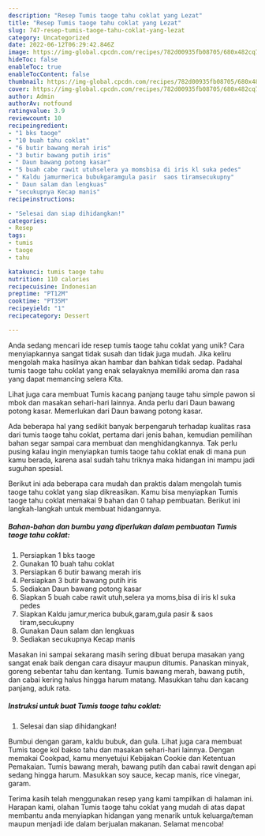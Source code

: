 ```yaml
---
description: "Resep Tumis taoge tahu coklat yang Lezat"
title: "Resep Tumis taoge tahu coklat yang Lezat"
slug: 747-resep-tumis-taoge-tahu-coklat-yang-lezat
category: Uncategorized
date: 2022-06-12T06:29:42.846Z
image: https://img-global.cpcdn.com/recipes/782d00935fb08705/680x482cq70/tumis-taoge-tahu-coklat-foto-resep-utama.jpg
hideToc: false
enableToc: true
enableTocContent: false
thumbnail: https://img-global.cpcdn.com/recipes/782d00935fb08705/680x482cq70/tumis-taoge-tahu-coklat-foto-resep-utama.jpg
cover: https://img-global.cpcdn.com/recipes/782d00935fb08705/680x482cq70/tumis-taoge-tahu-coklat-foto-resep-utama.jpg
author: Admin
authorAv: notfound
ratingvalue: 3.9
reviewcount: 10
recipeingredient:
- "1 bks taoge"
- "10 buah tahu coklat"
- "6 butir bawang merah iris"
- "3 butir bawang putih iris"
- " Daun bawang potong kasar"
- "5 buah cabe rawit utuhselera ya momsbisa di iris kl suka pedes"
- " Kaldu jamurmerica bubukgaramgula pasir  saos tiramsecukupny"
- " Daun salam dan lengkuas"
- "secukupnya Kecap manis"
recipeinstructions:

- "Selesai dan siap dihidangkan!"
categories:
- Resep
tags:
- tumis
- taoge
- tahu

katakunci: tumis taoge tahu 
nutrition: 110 calories
recipecuisine: Indonesian
preptime: "PT12M"
cooktime: "PT35M"
recipeyield: "1"
recipecategory: Dessert

---
```





Anda sedang mencari ide resep tumis taoge tahu coklat yang unik? Cara menyiapkannya sangat tidak susah dan tidak juga mudah. Jika keliru mengolah maka hasilnya akan hambar dan bahkan tidak sedap. Padahal tumis taoge tahu coklat yang enak selayaknya memiliki aroma dan rasa yang dapat memancing selera Kita.





Lihat juga cara membuat Tumis kacang panjang tauge tahu simple pawon si mbok dan masakan sehari-hari lainnya. Anda perlu dari Daun bawang potong kasar. Memerlukan dari Daun bawang potong kasar.

Ada beberapa hal yang sedikit banyak berpengaruh terhadap kualitas rasa dari tumis taoge tahu coklat, pertama dari jenis bahan, kemudian pemilihan bahan segar sampai cara membuat dan menghidangkannya. Tak perlu pusing kalau ingin menyiapkan tumis taoge tahu coklat enak di mana pun kamu berada, karena asal sudah tahu triknya maka hidangan ini mampu jadi suguhan spesial.






Berikut ini ada beberapa cara mudah dan praktis dalam mengolah tumis taoge tahu coklat yang siap dikreasikan. Kamu bisa menyiapkan Tumis taoge tahu coklat memakai 9 bahan dan 0 tahap pembuatan. Berikut ini langkah-langkah untuk membuat hidangannya.

<!--inarticleads1-->

##### Bahan-bahan dan bumbu yang diperlukan dalam pembuatan Tumis taoge tahu coklat:

1. Persiapkan 1 bks taoge
1. Gunakan 10 buah tahu coklat
1. Persiapkan 6 butir bawang merah iris
1. Persiapkan 3 butir bawang putih iris
1. Sediakan  Daun bawang potong kasar
1. Siapkan 5 buah cabe rawit utuh,selera ya moms,bisa di iris kl suka pedes
1. Siapkan  Kaldu jamur,merica bubuk,garam,gula pasir &amp; saos tiram,secukupny
1. Gunakan  Daun salam dan lengkuas
1. Sediakan secukupnya Kecap manis


Masakan ini sampai sekarang masih sering dibuat berupa masakan yang sangat enak baik dengan cara disayur maupun ditumis. Panaskan minyak, goreng sebentar tahu dan kentang. Tumis bawang merah, bawang putih, dan cabai kering halus hingga harum matang. Masukkan tahu dan kacang panjang, aduk rata. 

<!--inarticleads2-->

##### Instruksi untuk buat Tumis taoge tahu coklat:


1. Selesai dan siap dihidangkan!

Bumbui dengan garam, kaldu bubuk, dan gula. Lihat juga cara membuat Tumis taoge kol bakso tahu dan masakan sehari-hari lainnya. Dengan memakai Cookpad, kamu menyetujui Kebijakan Cookie dan Ketentuan Pemakaian. Tumis bawang merah, bawang putih dan cabai rawit dengan api sedang hingga harum. Masukkan soy sauce, kecap manis, rice vinegar, garam. 

Terima kasih telah menggunakan resep yang kami tampilkan di halaman ini. Harapan kami, olahan Tumis taoge tahu coklat yang mudah di atas dapat membantu anda menyiapkan hidangan yang menarik untuk keluarga/teman maupun menjadi ide dalam berjualan makanan. Selamat mencoba!
